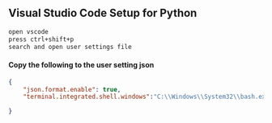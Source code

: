 ## Visual Studio Code Setup for Python

```bash
open vscode
press ctrl+shift+p
search and open user settings file
```

#### Copy the following to the user setting json

```json
{
    "json.format.enable": true,
    "terminal.integrated.shell.windows":"C:\\Windows\\System32\\bash.exe"

}
```